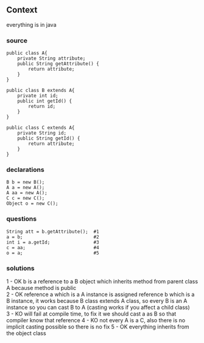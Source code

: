 ## Context

everything is in java

### source
```
public class A{
    private String attribute;
    public String getAttribute() {
        return attribute;
    }
}

public class B extends A{
    private int id;
    public int getId() {
        return id;
    }
}

public class C extends A{
    private String id;
    public String getId() {
        return attribute;
    }
}
```

### declarations
```
B b = new B();
A a = new A();
A aa = new A();
C c = new C();
Object o = new C();
```

### questions

```
String att = b.getAttribute();  #1
a = b;                          #2
int i = a.getId;                #3
c = aa;                         #4
o = a;                          #5
```

### solutions
1 - OK b is a reference to a B object which inherits method from parent class A because method is public  
2 - OK reference a  which is a A instance is assigned reference b which is a B instance, it works because B class extends A class, so every B is an A instance so you can cast B to A (casting works if you affect a child class)  
3 - KO will fail at compile time, to fix it we should cast a as B so that compiler know that reference
4 - KO not every A is a C, also there is no implicit casting possible so there is no fix
5 - OK everything inherits from the object class